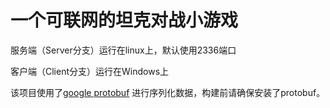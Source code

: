 # 一个可联网的坦克对战小游戏

服务端（Server分支）运行在linux上，默认使用2336端口

客户端（Client分支）运行在Windows上

该项目使用了[google protobuf](https://github.com/protocolbuffers/protobuf) 进行序列化数据，构建前请确保安装了protobuf。
